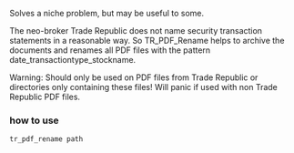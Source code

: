 Solves a niche problem, but may be useful to some.

The neo-broker Trade Republic does not name security transaction statements in a reasonable way. So TR_PDF_Rename helps to archive the documents and renames all PDF files with the pattern date_transactiontype_stockname. 

Warning: Should only be used on PDF files from Trade Republic or directories only containing these files! Will panic if used with non Trade Republic PDF files.

### how to use
```tr_pdf_rename path```